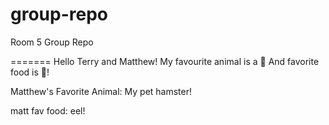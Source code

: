 # group-repo

Room 5 Group Repo



=======
Hello Terry and Matthew! My favourite animal is a 🐶
And favorite food is 🍕!

Matthew's Favorite Animal: My pet hamster!

matt fav food: eel!
